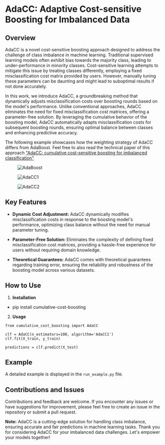 # AdaCC: Adaptive Cost-sensitive Boosting for Imbalanced Data

## Overview
AdaCC is a novel cost-sensitive boosting approach designed to address the challenge of class imbalance in machine learning. Traditional supervised learning models often exhibit bias towards the majority class, leading to under-performance in minority classes. Cost-sensitive learning attempts to mitigate this issue by treating classes differently, employing a fixed misclassification cost matrix provided by users. However, manually tuning these parameters can be daunting and might lead to suboptimal results if not done accurately.

In this work, we introduce AdaCC, a groundbreaking method that dynamically adjusts misclassification costs over boosting rounds based on the model's performance. Unlike conventional approaches, AdaCC eliminates the need for fixed misclassification cost matrices, offering a parameter-free solution. By leveraging the cumulative behavior of the boosting model, AdaCC automatically adapts misclassification costs for subsequent boosting rounds, ensuring optimal balance between classes and enhancing predictive accuracy.


The following example showcases how the weighting strategy of AdaCC differs from AdaBoost. Feel free to also read the technical paper of this approach ["AdaCC: cumulative cost-sensitive boosting for imbalanced classification"](https://link.springer.com/article/10.1007/s10115-022-01780-8)

<figure>
  <img src="boost_toy.png" alt="AdaBoost">
</figure>

<figure>
  <img src="adacc1_toy.png" alt="AdaCC1">
</figure>

<figure>
  <img src="adacc2_toy.png" alt="AdaCC2">
</figure>

## Key Features
- **Dynamic Cost Adjustment:** AdaCC dynamically modifies misclassification costs in response to the boosting model's performance, optimizing class balance without the need for manual parameter tuning.

- **Parameter-Free Solution:** Eliminates the complexity of defining fixed misclassification cost matrices, providing a hassle-free experience for users without requiring domain knowledge.

- **Theoretical Guarantees:** AdaCC comes with theoretical guarantees regarding training error, ensuring the reliability and robustness of the boosting model across various datasets.

## How to Use
1. **Installation**
- pip install cumulative-cost-boosting

2. **Usage**

```
from cumulative_cost_boosting import AdaCC

clf = AdaCC(n_estimators=100, algorithm='AdaCC1')
clf.fit(X_train, y_train)

predictions = clf.predict(X_test)
```

## Example

A detailed example is displayed in the `run_example.py` file.

## Contributions and Issues
Contributions and feedback are welcome. If you encounter any issues or have suggestions for improvement, please feel free to create an issue in the repository or submit a pull request.

**Note:** AdaCC is a cutting-edge solution for handling class imbalance, ensuring accurate and fair predictions in machine learning tasks. Thank you for considering AdaCC for your imbalanced data challenges. Let's empower your models together!




